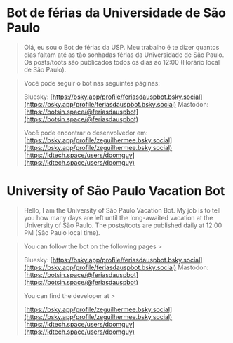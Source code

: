 # Bot de férias da Universidade de São Paulo

> Olá, eu sou o Bot de férias da USP. Meu trabalho é te dizer quantos dias faltam até as tão sonhadas férias da Universidade de São Paulo. Os posts/toots são publicados todos os dias ao 12:00 (Horário local de São Paulo).

> Você pode seguir o bot nas seguintes páginas:
> 
> Bluesky: [https://bsky.app/profile/feriasdauspbot.bsky.social](https://bsky.app/profile/feriasdauspbot.bsky.social)
> Mastodon: [https://botsin.space/@feriasdauspbot](https://botsin.space/@feriasdauspbot)
>
> Você pode encontrar o desenvolvedor em: 
> [https://bsky.app/profile/zeguilhermee.bsky.social](https://bsky.app/profile/zeguilhermee.bsky.social)
> [https://idtech.space/users/doomguy](https://idtech.space/users/doomguy)


# University of São Paulo Vacation Bot

> Hello, I am the University of São Paulo Vacation Bot. My job is to tell you how many days are left until the long-awaited vacation at the University of São Paulo. The posts/toots are published daily at 12:00 PM (São Paulo local time).

> You can follow the bot on the following pages >
> 
> Bluesky: [https://bsky.app/profile/feriasdauspbot.bsky.social](https://bsky.app/profile/feriasdauspbot.bsky.social)
> Mastodon: [https://botsin.space/@feriasdauspbot](https://botsin.space/@feriasdauspbot)
>
> You can find the developer at >
> 
> [https://bsky.app/profile/zeguilhermee.bsky.social](https://bsky.app/profile/zeguilhermee.bsky.social)
> [https://idtech.space/users/doomguy](https://idtech.space/users/doomguy)
